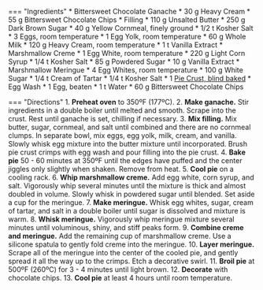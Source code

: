 === "Ingredients"
    * Bittersweet Chocolate Ganache
        * 30 g Heavy Cream
        * 55 g Bittersweet Chocolate Chips
    * Filling
        * 110 g Unsalted Butter
        * 250 g Dark Brown Sugar
        * 40 g Yellow Cornmeal, finely ground
        * 1/2 t Kosher Salt
        * 3 Eggs, room temperature
        * 1 Egg Yolk, room temperature
        * 60 g Whole Milk
        * 120 g Heavy Cream, room temperature
        * 1 t Vanilla Extract
    * Marshmallow Creme
        * 1 Egg White, room temperature
        * 220 g Light Corn Syrup
        * 1/4 t Kosher Salt
        * 85 g Powdered Sugar
        * 10 g Vanilla Extract
    * Marshmallow Meringue
        * 4 Egg Whites, room temperature
        * 100 g White Sugar
        * 1/4 t Cream of Tartar
        * 1/4 t Kosher Salt
    * 1 [Pie Crust, blind baked](../../breads/pastry-doughs/pie-crust.md)
    * Egg Wash
        * 1 Egg, beaten
        * 1 t Water
    * 60 g Bittersweet Chocolate Chips

=== "Directions"
    1. **Preheat oven** to 350ºF (177ºC).
    2. **Make ganache.** Stir ingredients in a double boiler until melted and smooth. Scrape into the crust. Rest until ganache is set, chilling if necessary.
    3. **Mix filling.** Mix butter, sugar, cornmeal, and salt until combined and there are no cornmeal clumps. In separate bowl, mix eggs, egg yolk, milk, cream, and vanilla. Slowly whisk egg mixture into the butter mixture until incorporated. Brush pie crust crimps with egg wash and pour filling into the pie crust.
    4. **Bake pie** 50 - 60 minutes at 350ºF until the edges have puffed and the center jiggles only slightly when shaken. Remove from heat.
    5. **Cool pie** on a cooling rack.
    6. **Whip marshmallow creme.** Add egg white, corn syrup, and salt. Vigorously whip several minutes until the mixture is thick and almost doubled in volume. Slowly whisk in powdered sugar until blended. Set aside a cup for the meringue.
    7. **Make meringue.** Whisk egg whites, sugar, cream of tartar, and salt in a double boiler until sugar is dissolved and mixture is warm.
    8. **Whisk meringue.** Vigorously whip meringue mixture several minutes until voluminous, shiny, and stiff peaks form.
    9. **Combine creme and meringue.** Add the remaining cup of marshmallow creme. Use a silicone spatula to gently fold creme into the meringue.
    10. **Layer meringue.** Scrape all of the meringue into the center of the cooled pie, and gently spread it all the way up to the crimps. Etch a decorative swirl.
    11. **Broil pie** at 500ºF (260ºC) for 3 - 4 minutes until light brown.
    12. **Decorate** with chocolate chips.
    13. **Cool pie** at least 4 hours until room temperature.

[^1]: {{ cite.ludwinski_sister_pie }}
